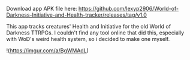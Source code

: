 Download app APK file here:
https://github.com/lexyp2906/World-of-Darkness-Initiative-and-Health-tracker/releases/tag/v1.0

This app tracks creatures' Health and Initiative for the old World of Darkness TTRPGs. I couldn't find any tool online that did this, especially with WoD's weird health system, so i decided to make one myself.

!(https://imgur.com/a/BgWMAdL)

